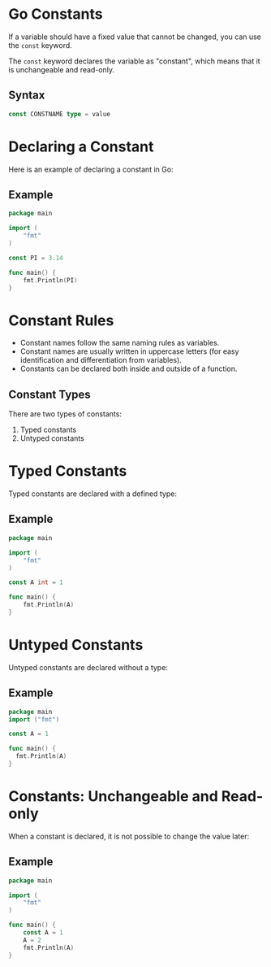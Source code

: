 # Go Constants

If a variable should have a fixed value that cannot be changed, you can use the `const` keyword.

The `const` keyword declares the variable as "constant", which means that it is unchangeable and read-only.

## Syntax

``` go
const CONSTNAME type = value
```

# Declaring a Constant

Here is an example of declaring a constant in Go:

## Example

``` go
package main

import (
    "fmt"
)

const PI = 3.14

func main() {
    fmt.Println(PI)
}
```
# Constant Rules

- Constant names follow the same naming rules as variables.
- Constant names are usually written in uppercase letters (for easy identification and differentiation from variables).
- Constants can be declared both inside and outside of a function.

## Constant Types

There are two types of constants:

1. Typed constants
2. Untyped constants

# Typed Constants

Typed constants are declared with a defined type:

## Example

``` go
package main

import (
    "fmt"
)

const A int = 1

func main() {
    fmt.Println(A)
}
```

# Untyped Constants
Untyped constants are declared without a type:

## Example
``` go
package main
import ("fmt")

const A = 1

func main() {
  fmt.Println(A)
}
```
# Constants: Unchangeable and Read-only

When a constant is declared, it is not possible to change the value later:

## Example

``` go
package main

import (
    "fmt"
)

func main() {
    const A = 1
    A = 2
    fmt.Println(A)
}
```
